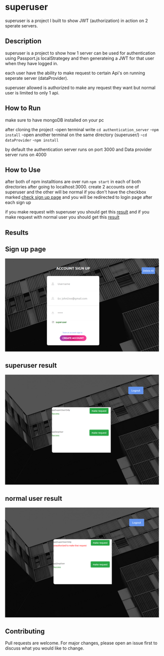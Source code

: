 # superuser

superuser is a project I built to show JWT (authorization) in action on 2 sperate servers.

## Description

superuser is a project to show how  1 server can be used for authentication using Passport.js localStrategey and then generateing a JWT for that user when they have logged in.

each user have the ability to make request to certain Api's on running seperate server (dataProvider).

superuser allowed is authorized to make any request they want but normal user is limited to only 1 api.

## How to Run

make sure to have mongoDB installed on your pc 

after cloning the project 
-open terminal write `cd authentication_server`
-`npm install` 
-open another terminal on the same directory (superuser/)
-`cd  dataProvider` 
-`npm install` 

by default the authentication server runs on port 3000 and Data provider server runs on 4000  
## How to Use
after both of npm installtions are over run `npm start` in each of both directories
after going to localhost:3000.
create 2 accounts one of superuser and the other will be normal if you don't have the checkbox marked 
[check sign up page](#sign-up-page)
and you will be redirected to login page after each sign up 

if you make request with superuser you should get this [result](#superuser-result) 
and if you make request with normal user you should get this [result](#normal-user-result)


## Results 
## Sign up page
![](images/signUp.png)

## superuser result 
![](images/superuser_request.png)

## normal user result 
![](images/normal_request.png)

## Contributing
Pull requests are welcome. For major changes, please open an issue first to discuss what you would like to change.



